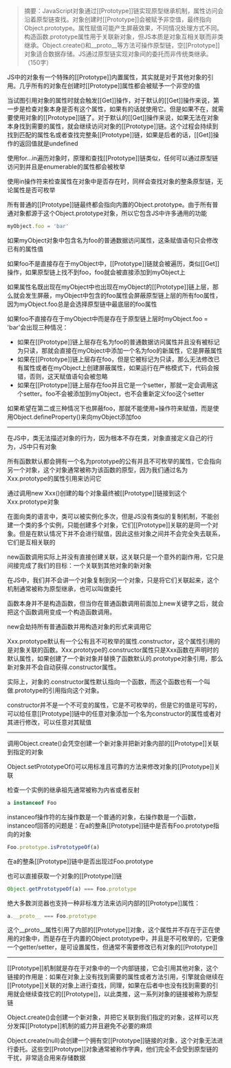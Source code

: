> 摘要：JavaScript对象通过[[Prototype]]链实现原型继承机制，属性访问会沿着原型链查找。对象创建时[[Prototype]]会被赋予非空值，最终指向Object.prototype。属性赋值可能产生屏蔽效果，不同情况处理方式不同。构造函数.prototype属性用于关联新对象，但JS本质是对象互相关联而非类继承。Object.create()和\_\_proto\_\_等方法可操作原型链，空[[Prototype]]对象适合数据存储。JS通过原型链实现对象间的委托而非传统类继承。（150字）

JS中的对象有一个特殊的[[Prototype]]内置属性，其实就是对于其他对象的引用。几乎所有的对象在创建时[[Prototype]]属性都会被赋予一个非空的值

当试图引用对象的属性时就会触发[[Get]]操作，对于默认的[[Get]]操作来说，第一步是检查对象本身是否有这个属性，如果有的话就使用它。但是如果不在，就需要使用对象的[[Prototype]]链了。对于默认的[[Get]]操作来说，如果无法在对象本身找到需要的属性，就会继续访问对象的[[Prototype]]链。这个过程会持续到找到匹配的属性名或者查找完整条[[Prototype]]链，如果是后者的话，[[Get]]操作的返回值就是undefined

使用for...in遍历对象时，原理和查找[[Prototype]]链类似，任何可以通过原型链访问到并且是enumerable的属性都会被枚举

使用in操作符来检查属性在对象中是否存在时，同样会查找对象的整条原型链，无论属性是否可枚举

所有普通的[[Prototype]]链最终都会指向内置的Object.prototype。由于所有普通对象都源于这个Object.prototype对象，所以它包含JS中许多通用的功能

```js
myObject.foo = 'bar'
```

如果myObject对象中包含名为foo的普通数据访问属性，这条赋值语句只会修改已有的属性值

如果foo不是直接存在于myObject中，[[Prototype]]链就会被遍历，类似[[Get]]操作，如果原型链上找不到foo，foo就会被直接添加到myObject上

如果属性名既出现在myObject中也出现在myObject的[[Prototype]]链上层，那么就会发生屏蔽，myObject中包含的foo属性会屏蔽原型链上层的所有foo属性，因为myObject.foo总是会选择原型链中最底层的foo属性

如果foo不直接存在于myObject中而是存在于原型链上层时myObject.foo = 'bar'会出现三种情况：

- 如果在[[Prototype]]链上层存在名为foo的普通数据访问属性并且没有被标记为只读，那就会直接在myObject中添加一个名为foo的新属性，它是屏蔽属性
- 如果在[[Prototype]]链上层存在foo，但是它被标记为只读，那么无法修改已有属性或者在myObject上创建屏蔽属性，如果运行在严格模式下，代码会报错，否则，这天赋值语句会被忽略
- 如果在[[Prototype]]链上层存在foo并且它是一个setter，那就一定会调用这个setter。foo不会被添加到myObject，也不会重新定义foo这个setter

如果希望在第二或三种情况下也屏蔽foo，那就不能使用=操作符来赋值，而是使用Object.defineProperty()来向myObject添加foo

---

在JS中，类无法描述对象的行为，因为根本不存在类，对象直接定义自己的行为，JS中只有对象

所有函数默认都会拥有一个名为prototype的公有并且不可枚举的属性，它会指向另一个对象，这个对象通常被称为该函数的原型，因为我们通过名为Xxx.prototype的属性引用来访问它

通过调用new Xxx()创建的每个对象最终被[[Prototype]]链接到这个Xxx.prototype对象

在面向类的语言中，类可以被实例化多次，但是JS没有类似的复制机制，不能创建一个类的多个实例，只能创建多个对象，它们[[Prototype]]关联的是同一个对象。但是在默认情况下并不会进行赋值，因此这些对象之间并不会完全失去联系，它们是互相关联的

new函数调用实际上并没有直接创建关联，这关联只是一个意外的副作用，它只是间接完成了我们的目标：一个关联到其他对象的新对象

在JS中，我们并不会讲一个对象复制到另一个对象，只是将它们关联起来，这个机制通常被称为原型继承，也可以叫做委托

函数本身并不是构造函数，但当你在普通函数调用前面加上new关键字之后，就会把这个函数调用变成一个构造函数调用。

new会劫持所有普通函数并用构造对象的形式来调用它

Xxx.prototype默认有一个公有且不可枚举的属性.constructor，这个属性引用的是对象关联的函数。Xxx.prototype的.constructor属性只是Xxx函数在声明时的默认属性，如果创建了一个新对象并替换了函数默认的.prototype对象引用，那么新对象并不会自动获得.constructor属性。

实际上，对象的.constructor属性默认指向一个函数，而这个函数也有一个叫做.prototype的引用指向这个对象。

constructor并不是一个不可变的属性，它是不可枚举的，但是它的值是可写的，可以给任意[[Prototype]]链中的任意对象添加一个名为constructor的属性或者对其进行修改，可以任意对其赋值

---

调用Object.create()会凭空创建一个新对象并把新对象内部的[[Prototype]]关联到指定的对象

Object.setPrototypeOf()可以用标准且可靠的方法来修改对象的[[Prototype]]关联

检查一个实例的继承祖先通常被称为内省或者反射

```js
a instanceof Foo
```

instanceof操作符的左操作数是一个普通的对象，右操作数是一个函数，instanceof回答的问题是：在a的整条[[Prototype]]链中是否有Foo.prototype指向的对象

```js
Foo.prototype.isPrototypeOf(a)
```

在a的整条[[Prototype]]链中是否出现过Foo.prototype

也可以直接获取一个对象的[[Prototype]]链

```js
Object.getPrototypeOf(a) === Foo.prototype
```

绝大多数浏览器也支持一种非标准方法来访问内部的[[Prototype]]属性：

```js
a.__proto__ === Foo.prototype
```

这个\_\_proto\_\_属性引用了内部的[[Prototype]]对象，这个属性并不存在于正在使用的对象中，而是存在于内置的Object.prototype中，并且是不可枚举的，它更像一个getter/setter，是可设置属性，但通常不需要修改已有对象的[[Prototype]]

---

[[Prototype]]机制就是存在于对象中的一个内部链接，它会引用其他对象，这个链接的作用是：如果在对象上没有找到需要的属性或者方法引用，引擎就会继续在[[Prototype]]关联的对象上进行查找，同理，如果在后者中也没有找到需要的引用就会继续查找它的[[Prototype]]，以此类推，这一系列对象的链接被称为原型链

Object.create()会创建一个新对象，并把它关联到我们指定的对象，这样可以充分发挥[[Prototype]]机制的威力并且避免不必要的麻烦

Object.create(null)会创建一个拥有空[[Prototype]]链接的对象，这个对象无法进行委托。这些空[[Prototype]]对象通常被称作字典，他们完全不会受到原型链的干扰，非常适合用来存储数据